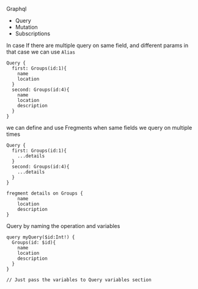 Graphql

- Query
- Mutation
- Subscriptions

In case If there are multiple query on same field, and different params in that case we can use `Alias`

```
Query {
  first: Groups(id:1){
    name
    location
  }
  second: Groups(id:4){
    name
    location
    description
  }
}
```
we can define and use Fregments when same fields we query on multiple times

```
Query {
  first: Groups(id:1){
    ...details
  }
  second: Groups(id:4){
    ...details
  }
}

fregment details on Groups {
    name
    location
    description
}
```



Query by naming the operation and variables

```
query myQuery($id:Int!) {
  Groups(id: $id){
    name
    location
    description
  }
}

// Just pass the variables to Query variables section

```
